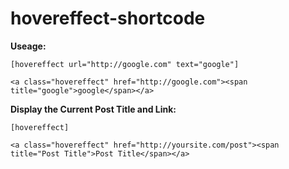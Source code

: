 # hovereffect-shortcode

**Useage:**

`[hovereffect url="http://google.com" text="google"]`

`<a class="hovereffect" href="http://google.com"><span title="google">google</span></a>`


**Display the Current Post Title and Link:**

`[hovereffect]`

`<a class="hovereffect" href="http://yoursite.com/post"><span title="Post Title">Post Title</span></a>`


